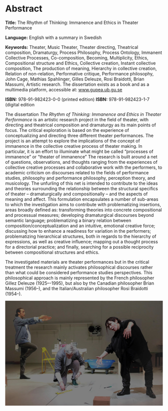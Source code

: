 # Abstract
**Title:** The Rhythm of Thinking: Immanence and Ethics in Theater Performance

**Language:** English with a summary in Swedish

**Keywords:** Theater, Music Theater, Theater directing, Theatrical composition, Dramaturgy, Process Philosophy, Process Ontology, Immanent Collective Processes, Co-composition, Becoming, Multiplicity, Ethics, Compositional structure and Ethics, Collective creation, Instant collective composition, The production of meaning, Hierarchy in collective creation, Relation of non-relation, Performative critique, Performance philosophy, John Cage, Mathias Spahlinger, Gilles Deleuze, Rosi Braidotti, Brian Massumi, Artistic research.
The dissertation exists as a book and as a multimedia platform, accessible at: www.gupea.ub.gu.se

**ISBN:** 978-91-982423-0-0 (printed edition)
**ISBN:**  978-91-982423-1-7 (digital edition

The dissertation *The Rhythm of Thinking: Immanence and Ethics in Theater Performance* is an artistic research project in the field of theater, with directing and theatrical composition and dramaturgy as its main points of focus. The critical exploration is based on the experience of conceptualizing and directing three different theater performances. The project is an attempt to explore the implications of the concept of immanence in the collective creative process of theater making. In particular, it is an effort to illuminate what might be called “processes of immanence” or “theater of immanence” The research is built around a net of questions, observations, and thoughts ranging from the experiences of collective creative processes and collaborative work with the performers, to academic criticism on discourses related to the fields of performance studies, philosophy and performance philosophy, perception theory, and musicology. The unfurling of this net is intended to contribute to the ideas and theories surrounding the relationship between the structural specifics of theater – dramaturgically and compositionally – and the aspects of meaning and affect. This formulation encapsulates a number of sub-areas to which the investigation aims to contribute with problematizing insertions, areas broadly defined as: transforming theories into concrete compositional and processual measures; developing dramaturgical discourses beyond semantic language; problematizing a binary relation between composition/conceptualization and an intuitive, emotional creative force; discussing how to enhance a readiness for variation in the performers; problematizing hierarchical structures, both in regards to the hierarchy of expressions, as well as creative influence; mapping out a thought process for a directorial practice; and finally, searching for a possible reciprocity between compositional structures and ethics.

The investigated materials are theater performances but in the critical treatment the research mainly activates philosophical discourses rather than what could be considered performance studies perspectives. This philosophical approach is mainly represented by the French philosopher Gillez Deleuze (1925–-1995), but also by the Canadian philosopher Brian Massumi (1956–), and the Italian/Australian philosopher Rosi Braidotti (1954–).

<img src="../media/start/bgStart02.jpg">

